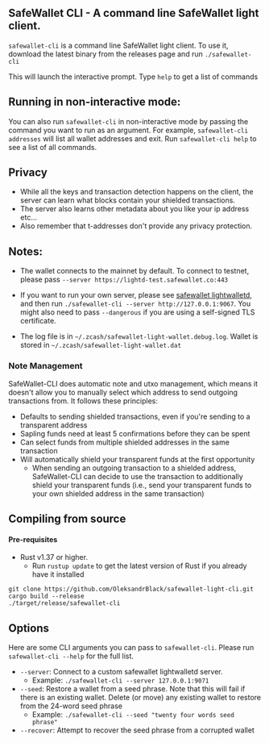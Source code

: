 ## SafeWallet CLI - A command line SafeWallet light client. 

`safewallet-cli` is a command line SafeWallet light client. To use it, download the latest binary from the releases page and run `./safewallet-cli`

This will launch the interactive prompt. Type `help` to get a list of commands

## Running in non-interactive mode:
You can also run `safewallet-cli` in non-interactive mode by passing the command you want to run as an argument. For example, `safewallet-cli addresses` will list all wallet addresses and exit. 
Run `safewallet-cli help` to see a list of all commands. 

## Privacy 
* While all the keys and transaction detection happens on the client, the server can learn what blocks contain your shielded transactions.
* The server also learns other metadata about you like your ip address etc...
* Also remember that t-addresses don't provide any privacy protection.

## Notes:
* The wallet connects to the mainnet by default. To connect to testnet, please pass `--server https://lightd-test.safewallet.co:443`
* If you want to run your own server, please see [safewallet lightwalletd](https://github.com/OleksandrBlack/lightwalletd), and then run `./safewallet-cli --server http://127.0.0.1:9067`. You might also need to pass `--dangerous` if you are using a self-signed  TLS certificate.

* The log file is in `~/.zcash/safewallet-light-wallet.debug.log`. Wallet is stored in `~/.zcash/safewallet-light-wallet.dat`

### Note Management
SafeWallet-CLI does automatic note and utxo management, which means it doesn't allow you to manually select which address to send outgoing transactions from. It follows these principles:
* Defaults to sending shielded transactions, even if you're sending to a transparent address
* Sapling funds need at least 5 confirmations before they can be spent
* Can select funds from multiple shielded addresses in the same transaction
* Will automatically shield your transparent funds at the first opportunity
    * When sending an outgoing transaction to a shielded address, SafeWallet-CLI can decide to use the transaction to additionally shield your transparent funds (i.e., send your transparent funds to your own shielded address in the same transaction)

## Compiling from source

#### Pre-requisites
* Rust v1.37 or higher.
    * Run `rustup update` to get the latest version of Rust if you already have it installed

```
git clone https://github.com/OleksandrBlack/safewallet-light-cli.git
cargo build --release
./target/release/safewallet-cli
```

## Options
Here are some CLI arguments you can pass to `safewallet-cli`. Please run `safewallet-cli --help` for the full list. 

* `--server`: Connect to a custom safewallet lightwalletd server. 
    * Example: `./safewallet-cli --server 127.0.0.1:9071`
* `--seed`: Restore a wallet from a seed phrase. Note that this will fail if there is an existing wallet. Delete (or move) any existing wallet to restore from the 24-word seed phrase
    * Example: `./safewallet-cli --seed "twenty four words seed phrase"`
 * `--recover`: Attempt to recover the seed phrase from a corrupted wallet
 
